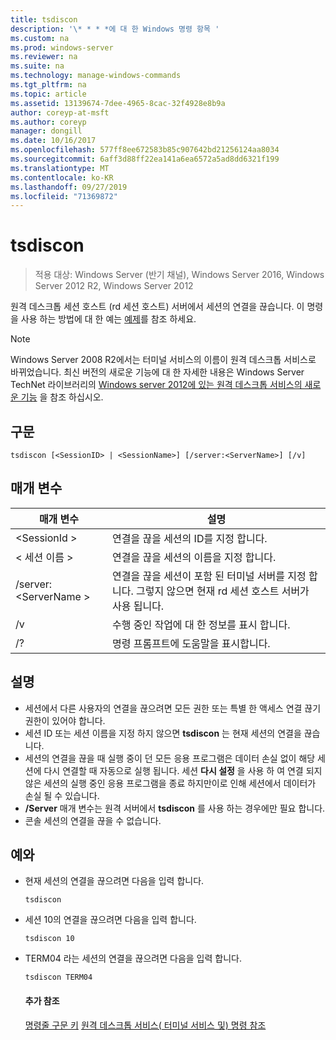```yaml
---
title: tsdiscon
description: '\* * * *에 대 한 Windows 명령 항목 '
ms.custom: na
ms.prod: windows-server
ms.reviewer: na
ms.suite: na
ms.technology: manage-windows-commands
ms.tgt_pltfrm: na
ms.topic: article
ms.assetid: 13139674-7dee-4965-8cac-32f4928e8b9a
author: coreyp-at-msft
ms.author: coreyp
manager: dongill
ms.date: 10/16/2017
ms.openlocfilehash: 577ff8ee672583b85c907642bd21256124aa8034
ms.sourcegitcommit: 6aff3d88ff22ea141a6ea6572a5ad8dd6321f199
ms.translationtype: MT
ms.contentlocale: ko-KR
ms.lasthandoff: 09/27/2019
ms.locfileid: "71369872"
---
```

# <a name="tsdiscon"></a>tsdiscon

>적용 대상: Windows Server (반기 채널), Windows Server 2016, Windows Server 2012 R2, Windows Server 2012

원격 데스크톱 세션 호스트 (rd 세션 호스트) 서버에서 세션의 연결을 끊습니다.
이 명령을 사용 하는 방법에 대 한 예는 [예제](#BKMK_examples)를 참조 하세요.

> [!NOTE]
> Windows Server 2008 R2에서는 터미널 서비스의 이름이 원격 데스크톱 서비스로 바뀌었습니다. 최신 버전의 새로운 기능에 대 한 자세한 내용은 Windows Server TechNet 라이브러리의 [Windows server 2012에 있는 원격 데스크톱 서비스의 새로운 기능](https://technet.microsoft.com/library/hh831527) 을 참조 하십시오.

## <a name="syntax"></a>구문
```
tsdiscon [<SessionID> | <SessionName>] [/server:<ServerName>] [/v]
```

## <a name="parameters"></a>매개 변수

|매개 변수|설명|
|-------|--------|
|\<SessionId >|연결을 끊을 세션의 ID를 지정 합니다.|
|\< 세션 이름 >|연결을 끊을 세션의 이름을 지정 합니다.|
|/server: \<ServerName >|연결을 끊을 세션이 포함 된 터미널 서버를 지정 합니다. 그렇지 않으면 현재 rd 세션 호스트 서버가 사용 됩니다.|
|/v|수행 중인 작업에 대 한 정보를 표시 합니다.|
|/?|명령 프롬프트에 도움말을 표시합니다.|

## <a name="remarks"></a>설명
-   세션에서 다른 사용자의 연결을 끊으려면 모든 권한 또는 특별 한 액세스 연결 끊기 권한이 있어야 합니다.
-   세션 ID 또는 세션 이름을 지정 하지 않으면 **tsdiscon** 는 현재 세션의 연결을 끊습니다.
-   세션의 연결을 끊을 때 실행 중이 던 모든 응용 프로그램은 데이터 손실 없이 해당 세션에 다시 연결할 때 자동으로 실행 됩니다. 세션 **다시 설정** 을 사용 하 여 연결 되지 않은 세션의 실행 중인 응용 프로그램을 종료 하지만이로 인해 세션에서 데이터가 손실 될 수 있습니다.
-   **/Server** 매개 변수는 원격 서버에서 **tsdiscon** 를 사용 하는 경우에만 필요 합니다.
-   콘솔 세션의 연결을 끊을 수 없습니다.

## <a name="BKMK_examples"></a>예와
- 현재 세션의 연결을 끊으려면 다음을 입력 합니다.
  ```
  tsdiscon
  ```
- 세션 10의 연결을 끊으려면 다음을 입력 합니다.
  ```
  tsdiscon 10
  ```
- TERM04 라는 세션의 연결을 끊으려면 다음을 입력 합니다.
  ```
  tsdiscon TERM04
  ```
  #### <a name="additional-references"></a>추가 참조
  [명령줄 구문 키](command-line-syntax-key.md)
  [원격 데스크톱 서비스&#40; 터미널 서비스 및&#41; 명령 참조](remote-desktop-services-terminal-services-command-reference.md)
